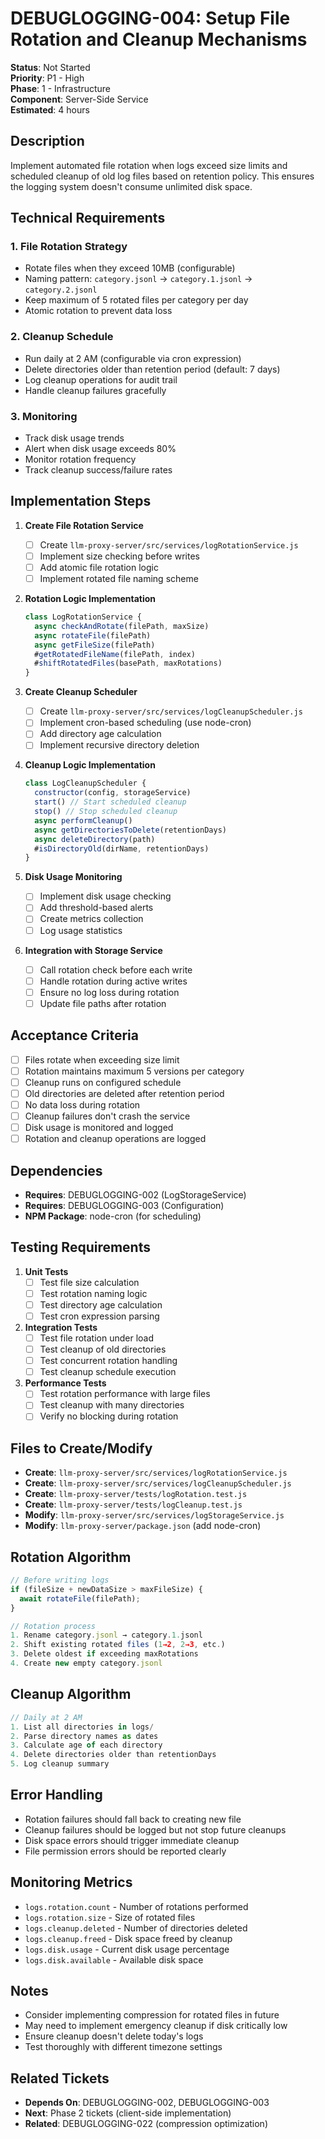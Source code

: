 # DEBUGLOGGING-004: Setup File Rotation and Cleanup Mechanisms

**Status**: Not Started  
**Priority**: P1 - High  
**Phase**: 1 - Infrastructure  
**Component**: Server-Side Service  
**Estimated**: 4 hours

## Description

Implement automated file rotation when logs exceed size limits and scheduled cleanup of old log files based on retention policy. This ensures the logging system doesn't consume unlimited disk space.

## Technical Requirements

### 1. File Rotation Strategy

- Rotate files when they exceed 10MB (configurable)
- Naming pattern: `category.jsonl` → `category.1.jsonl` → `category.2.jsonl`
- Keep maximum of 5 rotated files per category per day
- Atomic rotation to prevent data loss

### 2. Cleanup Schedule

- Run daily at 2 AM (configurable via cron expression)
- Delete directories older than retention period (default: 7 days)
- Log cleanup operations for audit trail
- Handle cleanup failures gracefully

### 3. Monitoring

- Track disk usage trends
- Alert when disk usage exceeds 80%
- Monitor rotation frequency
- Track cleanup success/failure rates

## Implementation Steps

1. **Create File Rotation Service**
   - [ ] Create `llm-proxy-server/src/services/logRotationService.js`
   - [ ] Implement size checking before writes
   - [ ] Add atomic file rotation logic
   - [ ] Implement rotated file naming scheme

2. **Rotation Logic Implementation**

   ```javascript
   class LogRotationService {
     async checkAndRotate(filePath, maxSize)
     async rotateFile(filePath)
     async getFileSize(filePath)
     #getRotatedFileName(filePath, index)
     #shiftRotatedFiles(basePath, maxRotations)
   }
   ```

3. **Create Cleanup Scheduler**
   - [ ] Create `llm-proxy-server/src/services/logCleanupScheduler.js`
   - [ ] Implement cron-based scheduling (use node-cron)
   - [ ] Add directory age calculation
   - [ ] Implement recursive directory deletion

4. **Cleanup Logic Implementation**

   ```javascript
   class LogCleanupScheduler {
     constructor(config, storageService)
     start() // Start scheduled cleanup
     stop() // Stop scheduled cleanup
     async performCleanup()
     async getDirectoriesToDelete(retentionDays)
     async deleteDirectory(path)
     #isDirectoryOld(dirName, retentionDays)
   }
   ```

5. **Disk Usage Monitoring**
   - [ ] Implement disk usage checking
   - [ ] Add threshold-based alerts
   - [ ] Create metrics collection
   - [ ] Log usage statistics

6. **Integration with Storage Service**
   - [ ] Call rotation check before each write
   - [ ] Handle rotation during active writes
   - [ ] Ensure no log loss during rotation
   - [ ] Update file paths after rotation

## Acceptance Criteria

- [ ] Files rotate when exceeding size limit
- [ ] Rotation maintains maximum 5 versions per category
- [ ] Cleanup runs on configured schedule
- [ ] Old directories are deleted after retention period
- [ ] No data loss during rotation
- [ ] Cleanup failures don't crash the service
- [ ] Disk usage is monitored and logged
- [ ] Rotation and cleanup operations are logged

## Dependencies

- **Requires**: DEBUGLOGGING-002 (LogStorageService)
- **Requires**: DEBUGLOGGING-003 (Configuration)
- **NPM Package**: node-cron (for scheduling)

## Testing Requirements

1. **Unit Tests**
   - [ ] Test file size calculation
   - [ ] Test rotation naming logic
   - [ ] Test directory age calculation
   - [ ] Test cron expression parsing

2. **Integration Tests**
   - [ ] Test file rotation under load
   - [ ] Test cleanup of old directories
   - [ ] Test concurrent rotation handling
   - [ ] Test cleanup schedule execution

3. **Performance Tests**
   - [ ] Test rotation performance with large files
   - [ ] Test cleanup with many directories
   - [ ] Verify no blocking during rotation

## Files to Create/Modify

- **Create**: `llm-proxy-server/src/services/logRotationService.js`
- **Create**: `llm-proxy-server/src/services/logCleanupScheduler.js`
- **Create**: `llm-proxy-server/tests/logRotation.test.js`
- **Create**: `llm-proxy-server/tests/logCleanup.test.js`
- **Modify**: `llm-proxy-server/src/services/logStorageService.js`
- **Modify**: `llm-proxy-server/package.json` (add node-cron)

## Rotation Algorithm

```javascript
// Before writing logs
if (fileSize + newDataSize > maxFileSize) {
  await rotateFile(filePath);
}

// Rotation process
1. Rename category.jsonl → category.1.jsonl
2. Shift existing rotated files (1→2, 2→3, etc.)
3. Delete oldest if exceeding maxRotations
4. Create new empty category.jsonl
```

## Cleanup Algorithm

```javascript
// Daily at 2 AM
1. List all directories in logs/
2. Parse directory names as dates
3. Calculate age of each directory
4. Delete directories older than retentionDays
5. Log cleanup summary
```

## Error Handling

- Rotation failures should fall back to creating new file
- Cleanup failures should be logged but not stop future cleanups
- Disk space errors should trigger immediate cleanup
- File permission errors should be reported clearly

## Monitoring Metrics

- `logs.rotation.count` - Number of rotations performed
- `logs.rotation.size` - Size of rotated files
- `logs.cleanup.deleted` - Number of directories deleted
- `logs.cleanup.freed` - Disk space freed by cleanup
- `logs.disk.usage` - Current disk usage percentage
- `logs.disk.available` - Available disk space

## Notes

- Consider implementing compression for rotated files in future
- May need to implement emergency cleanup if disk critically low
- Ensure cleanup doesn't delete today's logs
- Test thoroughly with different timezone settings

## Related Tickets

- **Depends On**: DEBUGLOGGING-002, DEBUGLOGGING-003
- **Next**: Phase 2 tickets (client-side implementation)
- **Related**: DEBUGLOGGING-022 (compression optimization)
